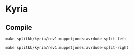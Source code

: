 # Kyria

## Compile

```shell
make splitkb/kyria/rev1:muppetjones:avrdude-split-left
```

```shell
make splitkb/kyria/rev1:muppetjones:avrdude-split-right
```
